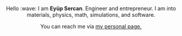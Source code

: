 <br>
<p align="center">
  Hello :wave:  I am <b>Eyüp Sercan</b>.
  Engineer and entrepreneur.
  I am into materials, physics, math, simulations, and software.
</p>
<p align="center">You can reach me via <a href="https://www.eyupsercanuygur.com" target="_blank">my personal page.</a></p>







